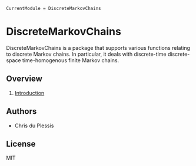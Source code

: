 ```@meta
CurrentModule = DiscreteMarkovChains
```

# DiscreteMarkovChains

DiscreteMarkovChains is a package that supports various functions relating to discrete Markov chains. In particular, it deals with discrete-time discrete-space time-homogenous finite Markov chains.

## Overview

1. [Introduction](introduction.md)

## Authors

- Chris du Plessis

## License

MIT
